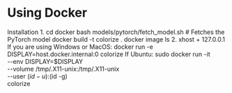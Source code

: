 # Using Docker

Installation
1.
cd docker
bash models/pytorch/fetch_model.sh # Fetches the PyTorch model
docker build -t colorize .
docker image ls
2. 
xhost + 127.0.0.1
If you are using Windows or MacOS: docker run -e DISPLAY=host.docker.internal:0 colorize
If Ubuntu: 
sudo docker run -it \
  --env DISPLAY=$DISPLAY \
  --volume /tmp/.X11-unix:/tmp/.X11-unix \
  --user $(id -u):$(id -g) \
  colorize
